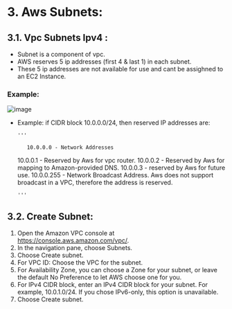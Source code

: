 # 3. Aws Subnets:

## 3.1. Vpc Subnets Ipv4 :
+ Subnet is a component of vpc.
+ AWS reserves 5 ip addresses (first 4 & last 1) in each subnet.
+ These 5 ip addresses are not available for use and cant be assighned to an EC2 Instance.

### Example: 

![image](https://user-images.githubusercontent.com/105772882/227752156-2b4d895b-12a3-4769-8529-86676f5c7d16.png)


+ Example: if CIDR block 10.0.0.0/24, then reserved IP addresses are:

      '''
      
         10.0.0.0 - Network Addresses
	 10.0.0.1 - Reserved by Aws for vpc router.
	 10.0.0.2 - Reserved by Aws for mapping to Amazon-provided DNS.
	 10.0.0.3 - reserved by Aws for future use.
	 10.0.0.255 - Network Broadcast Address. Aws does not support broadcast in a VPC, therefore the address is reserved.
	 
      '''

## 3.2. Create Subnet:

1. Open the Amazon VPC console at https://console.aws.amazon.com/vpc/.
2. In the navigation pane, choose Subnets.
3. Choose Create subnet.
4. For VPC ID: Choose the VPC for the subnet.
5. For Availability Zone, you can choose a Zone for your subnet, or leave the default No Preference to let AWS choose one for you.
6. For IPv4 CIDR block, enter an IPv4 CIDR block for your subnet. For example, 10.0.1.0/24. If you chose IPv6-only, this option is unavailable.
7. Choose Create subnet.
